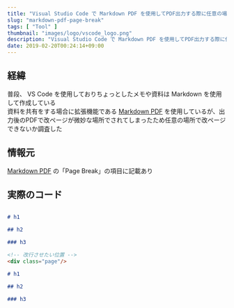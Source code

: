 ```yaml
---
title: "Visual Studio Code で Markdown PDF を使用してPDF出力する際に任意の場所で改行させる"
slug: "markdown-pdf-page-break"
tags: [ "Tool" ]
thumbnail: "images/logo/vscode_logo.png"
description: "Visual Studio Code で Markdown PDF を使用してPDF出力する際に任意の場所で改行させる方法 経緯 普段、 VS Code を使用しておりちょっとしたメモや資料は Markdown を使用して作成しているが出力後のPDFで改ページが微妙な場所でされてしまったため任意の場所で改ページできないか調査した"
date: 2019-02-20T00:24:14+09:00
---
```


## 経緯

普段、 VS Code を使用しておりちょっとしたメモや資料は Markdown を使用して作成している  
資料を共有をする場合に拡張機能である [Markdown PDF](https://marketplace.visualstudio.com/items?itemName=yzane.markdown-pdf) を使用しているが、出力後のPDFで改ページが微妙な場所でされてしまったため任意の場所で改ページできないか調査した

## 情報元

[Markdown PDF](https://marketplace.visualstudio.com/items?itemName=yzane.markdown-pdf) の「Page Break」の項目に記載あり

## 実際のコード

```md

# h1

## h2

### h3

<!-- 改行させたい位置 -->
<div class="page"/>

# h1

## h2

### h3

```
